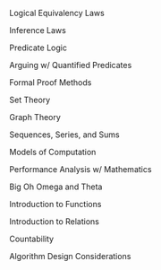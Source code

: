 Logical Equivalency Laws

Inference Laws

Predicate Logic

Arguing w/ Quantified Predicates

Formal Proof Methods

Set Theory

Graph Theory

Sequences, Series, and Sums

Models of Computation

Performance Analysis w/ Mathematics

Big Oh Omega and Theta

Introduction to Functions

Introduction to Relations

Countability

Algorithm Design Considerations